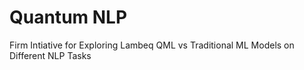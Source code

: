 # Quantum NLP
Firm Intiative for Exploring Lambeq QML vs Traditional ML Models on Different NLP Tasks

